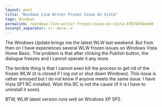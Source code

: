 ```yaml
---
layout: post
title: "Windows Live Writer Frozen Issue On Vista"
tags: Windows
permalink: /windows-live-writer-frozen-issue-on-vista-476707dbeeb0
excerpt_separator: <!--more-->
---
```

The Windows Update brings me the latest WLW last weekend. But from then on I have experiences several WLW frozen issues on Windows Vista Home Basic. The problem is that after clicking the Publish button, the dialogue freezes and I cannot operate it any more.

The terrible thing is that I cannot even kill the process to get rid of the frozen WLW (it is closed if I log out or shut down Windows). This issue is rather annoyed but I do not know if anyone meets the same issue. I have Vista SP1 RC installed. Wish this RC is not the cause (if it is I have to uninstall it soon).

BTW, WLW latest version runs well on Windows XP SP2.
<!--more-->